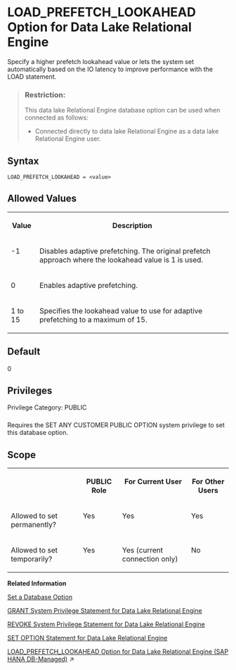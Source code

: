 <!-- loio912d8f5b53a54ea5ad4c23fbf5198644 -->

# LOAD\_PREFETCH\_LOOKAHEAD Option for Data Lake Relational Engine

Specify a higher prefetch lookahead value or lets the system set automatically based on the IO latency to improve performance with the LOAD statement.



> ### Restriction:  
> This data lake Relational Engine database option can be used when connected as follows:
> 
> -   Connected directly to data lake Relational Engine as a data lake Relational Engine user.



<a name="loio912d8f5b53a54ea5ad4c23fbf5198644__lookahead_syntax1"/>

## Syntax

```
LOAD_PREFETCH_LOOKAHEAD = <value>
```



<a name="loio912d8f5b53a54ea5ad4c23fbf5198644__lookahead_allowed_values1"/>

## Allowed Values


<table>
<tr>
<th valign="top">

Value



</th>
<th valign="top">

Description



</th>
</tr>
<tr>
<td valign="top">

\-1



</td>
<td valign="top">

Disables adaptive prefetching. The original prefetch approach where the lookahead value is 1 is used.



</td>
</tr>
<tr>
<td valign="top">

0



</td>
<td valign="top">

Enables adaptive prefetching.



</td>
</tr>
<tr>
<td valign="top">

1 to 15



</td>
<td valign="top">

Specifies the lookahead value to use for adaptive prefetching to a maximum of 15.



</td>
</tr>
</table>



<a name="loio912d8f5b53a54ea5ad4c23fbf5198644__lookahead_default1"/>

## Default

0



<a name="loio912d8f5b53a54ea5ad4c23fbf5198644__load_prefetch_lookahead_priv1"/>

## Privileges

Privilege Category: PUBLIC



### 

Requires the SET ANY CUSTOMER PUBLIC OPTION system privilege to set this database option.



<a name="loio912d8f5b53a54ea5ad4c23fbf5198644__lookahead_scope1"/>

## Scope


<table>
<tr>
<th valign="top">

 



</th>
<th valign="top">

PUBLIC Role



</th>
<th valign="top">

For Current User



</th>
<th valign="top">

For Other Users



</th>
</tr>
<tr>
<td valign="top">

Allowed to set permanently?



</td>
<td valign="top">

Yes



</td>
<td valign="top">

Yes



</td>
<td valign="top">

Yes



</td>
</tr>
<tr>
<td valign="top">

Allowed to set temporarily?



</td>
<td valign="top">

Yes



</td>
<td valign="top">

Yes \(current connection only\)



</td>
<td valign="top">

No



</td>
</tr>
</table>

**Related Information**  


[Set a Database Option](set-a-database-option-0dcb893.md "You set options with the SET OPTION statement.")

[GRANT System Privilege Statement for Data Lake Relational Engine](../080-sql-statements/grant-system-privilege-statement-for-data-lake-relational-engine-a3dfcb0.md "Grants specific system privileges to users or roles, with or without administrative rights.")

[REVOKE System Privilege Statement for Data Lake Relational Engine](../080-sql-statements/revoke-system-privilege-statement-for-data-lake-relational-engine-a3eadda.md "Removes specific system privileges from specific users and the right to administer the privilege.")

[SET OPTION Statement for Data Lake Relational Engine](../080-sql-statements/set-option-statement-for-data-lake-relational-engine-a625da7.md "Changes options that affect the behavior of the database and its compatibility with Transact-SQL. Setting the value of an option can change the behavior for all users or an individual user, in either a temporary or permanent scope.")

[LOAD_PREFETCH_LOOKAHEAD Option for Data Lake Relational Engine (SAP HANA DB-Managed)](https://help.sap.com/viewer/a898e08b84f21015969fa437e89860c8/2023_1_QRC/en-US/e245892799f64df68ade16f24f1ddfb0.html "Specify a higher prefetch lookahead value or lets the system set automatically based on the IO latency to improve performance with the LOAD statement.") :arrow_upper_right:

